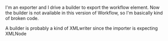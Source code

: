 I'm an exporter and I drive a builder to export the workflow element. Now the builder is not available in this version of Workflow, so I'm basically kind of broken code. 

A builder is probably a kind of XMLwriter since the importer is expecting XMLNode